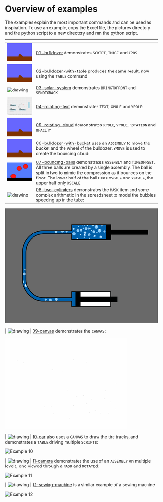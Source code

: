 # Overview of examples
The examples explain the most important commands and can be used as inspiration. To use an example, copy the Excel file, the pictures directory and the python script to a new directory and run the python script.

| <!--        --> | <!--                  --> |
|-----------------|---------------------------|
| <img src="01-bulldozer/Bulldozer.gif" alt="drawing" width="200"/>                 | [01-bulldozer](01-bulldozer/Readme.md) demonstrates `SCRIPT`, `IMAGE` and `XPOS` |
| <img src="02-bulldozer-with-table/BulldozerTable.gif" alt="drawing" width="200"/> | [02-bulldozer-with-table](02-bulldozer-with-table/Readme.md) produces the same result, now using the `TABLE` command |
| <img src="03-solar-system/solar_system.gif" alt="drawing" width="200"/>           | [03-solar-system](03-solar-system/Readme.md) demonstrates `BRINGTOFRONT` and `SENDTOBACK` |
| <img src="04-rotating-text/rotating_text.gif" alt="drawing" width="200"/>           | [04-rotating-text](04-rotating-text/Readme.md) demonstrates `TEXT`, `XPOLE` and `YPOLE`:
| <img src="05-rotating-cloud/RotatingCloud.gif" alt="drawing" width="200"/>           | [05-rotating-cloud](05-rotating-cloud/Readme.md) demonstrates `XPOLE`, `YPOLE`, `ROTATION` and `OPACITY` |
| <img src="06-bulldozer-with-bucket/bulldozer_bucket.gif" alt="drawing" width="200"/>           | [06-bulldozer-with-bucket](06-bulldozer-with-bucket/Readme.md) uses an `ASSEMBLY` to move the bucket and the wheel of the bulldozer. `YMOVE` is used to create the bouncing cloud:
| <img src="07-bouncing-balls/bouncing_balls.gif" alt="drawing" width="200"/>           | [07-bouncing-balls](07-bouncing-balls/Readme.md) demonstrates `ASSEMBLY` and `TIMEOFFSET`. All three balls are created by a single assembly. The ball is split in two to mimic the compression as it bounces on the floor. The lower half of the ball uses `XSCALE` and `YSCALE`, the upper half only `XSCALE`.
| <img src="03-solar-system/solar_system.gif" alt="drawing" width="200"/>           | [08-two-cylinders](08-two-cylinders/Readme.md) demonstrates the `MASK` item and some complex arithmetic in the spreadsheet to model the bubbles speeding up in the tube:

  ![Example 8](08-two-cylinders/TwoCylinders.gif)

| <img src="03-solar-system/solar_system.gif" alt="drawing" width="200"/>           | [09-canvas](09-canvas/Readme.md) demonstrates the `CANVAS`:

  ![Example 9](09-canvas/canvas_demo.gif)

| <img src="03-solar-system/solar_system.gif" alt="drawing" width="200"/>           | [10-car](10-car/Readme.md) also uses a `CANVAS` to draw the tire tracks, and demonstrates a `TABLE` driving multiple `SCRIPT`s:

  ![Example 10](10-car/car_demo.gif)

| <img src="03-solar-system/solar_system.gif" alt="drawing" width="200"/>           | [11-camera](11-camera/Readme.md) demonstrates the use of an `ASSEMBLY` on multiple levels, one viewed through a `MASK` and `ROTATE`d:

  ![Example 11](11-camera/camera_demo.gif)

| <img src="03-solar-system/solar_system.gif" alt="drawing" width="200"/>           | [12-sewing-machine](12-sewing-machine/Readme.md) is a similar example of a sewing machine

  ![Example 12](12-sewing-machine/SewingMachine.gif)
